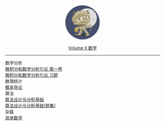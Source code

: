 <br>
<div style="text-align: center">
<a href="#"><img style="width:7rem;border-radius:50%;" src="favicon.gif"></img></a>
<br>
<p>

<a href="#/Volume_II/welcome" class="name alive">
    <i class='iconfont icon-books-1'></i> Volume II
</a>

<a href="#/Volume_II/math/welcome" class="js-name name alive name-sub">
     数学
</a>
</div>

<hr>

<div class='book-list-sub2'>
    <i class='nav-icon iconfont icon-book-open'></i>
    <span> 数学分析</span>
    <div class='book-list-sub3'>
        <a href="#/Volume_II/math/calculus/Introduction_to_Calculus_and_Analysis_I" class="alive">
        <i class='iconfont icon-page'></i>
        微积分和数学分析引论 第一卷</a>
    </div>                                                            
    <div class='book-list-sub3'>
        <a href="#/Volume_II/math/calculus/Introduction_to_Calculus_and_Analysis_Problems" class="alive">
        <i class='iconfont icon-page'></i>
        微积分和数学分析引论 习题</a>
    </div>                                                            
</div>                                                            

<div class='book-list-sub2'>
    <i class='nav-icon iconfont icon-book-open'></i>
    <span> 数理统计</span>
    <div class='book-list-sub3'>
        <a href="#/Volume_II/math/statistics/Introduction_to_probability" class="alive">
        <i class='iconfont icon-page'></i>
        概率导论</a>
    </div>                                                            
</div>                                                            

<div class='book-list-sub2'>
    <i class='nav-icon iconfont icon-book-open'></i>
    <span> 算法</span>
    <div class='book-list-sub3'>
        <a href="#/Volume_II/math/algorithm/Introduction_to_the_Design_and_Analysis_of_Algorithms" class="alive">
        <i class='iconfont icon-page'></i>
        算法设计与分析基础</a>
    </div>                                                            
    <div class='book-list-sub3'>
        <a href="#/Volume_II/math/algorithm/Introduction_to_the_Design_and_Analysis_of_Algorithms_Problems" class="alive">
        <i class='iconfont icon-page'></i>
        算法设计与分析基础[题集]</a>
    </div>                                                            
</div>                                                            

<div class='book-list-sub2'>
    <i class='nav-icon iconfont icon-book-open'></i>
    <span> 杂篇</span>
    <div class='book-list-sub3'>
        <a href="#/Volume_II/math/other/concrete" class="alive">
        <i class='iconfont icon-page'></i>
        具体数学</a>
    </div>                                                            
</div>                                                            

